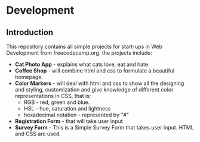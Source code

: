 # Development

## Introduction

This repository contains all simple projects for start-ups in Web Development from freecodecamp.org.
the projects include:

- **Cat Photo App** - explains what cats love, eat and hate.
- **Coffee Shop** - will combine html and css to formulate a beautiful homepage.
- **Color Markers** - will deal with html and css to show all the designing and styling, customization and give knowledge of different color representations in CSS, that is:
    - RGB - red, green and blue.
    - HSL - hue, saturation and lightness
    - hexadecimal notation - represented by "#"
- **Registration Form** - that will take user input
- **Survey Form** - This is a Simple Survey Form that takes user input. HTML and CSS are used.

